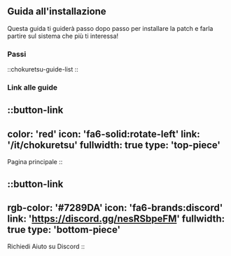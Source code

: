 ## Guida all'installazione
Questa guida ti guiderà passo dopo passo per installare la patch e farla partire sul sistema che più ti interessa!

### Passi
::chokuretsu-guide-list
::

### Link alle guide
::button-link
---
color: 'red'
icon: 'fa6-solid:rotate-left'
link: '/it/chokuretsu'
fullwidth: true
type: 'top-piece'
---
Pagina principale
::

::button-link
---
rgb-color: '#7289DA'
icon: 'fa6-brands:discord'
link: 'https://discord.gg/nesRSbpeFM'
fullwidth: true
type: 'bottom-piece'
---
Richiedi Aiuto su Discord
::